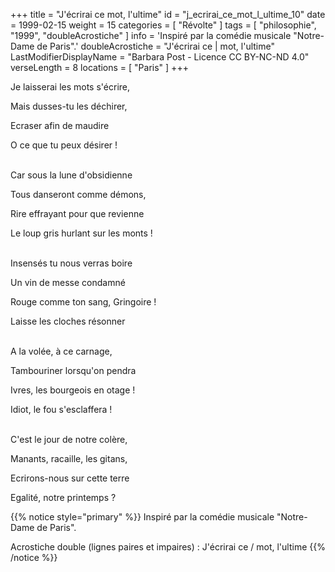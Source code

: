 +++
title = "J'écrirai ce mot, l'ultime"
id = "j_ecrirai_ce_mot_l_ultime_10"
date = 1999-02-15
weight = 15
categories = [ "Révolte" ]
tags = [ "philosophie", "1999", "doubleAcrostiche" ]
info = 'Inspiré par la comédie musicale "Notre-Dame de Paris".'
doubleAcrostiche = "J'écrirai ce | mot, l'ultime"
LastModifierDisplayName = "Barbara Post - Licence CC BY-NC-ND 4.0"
verseLength = 8
locations = [ "Paris" ]
+++

Je laisserai les mots s'écrire,

Mais dusses-tu les déchirer,

Ecraser afin de maudire

O ce que tu peux désirer !

 \
Car sous la lune d'obsidienne

Tous danseront comme démons,

Rire effrayant pour que revienne

Le loup gris hurlant sur les monts !

 \
Insensés tu nous verras boire

Un vin de messe condamné

Rouge comme ton sang, Gringoire !

Laisse les cloches résonner

 \
A la volée, à ce carnage,

Tambouriner lorsqu'on pendra

Ivres, les bourgeois en otage !

Idiot, le fou s'esclaffera !

 \
C'est le jour de notre colère,

Manants, racaille, les gitans,

Ecrirons-nous sur cette terre

Egalité, notre printemps ?

{{% notice style="primary" %}}
Inspiré par la comédie musicale \"Notre-Dame de Paris\".

Acrostiche double (lignes paires et impaires) : J'écrirai ce / mot, l'ultime
{{% /notice %}}
